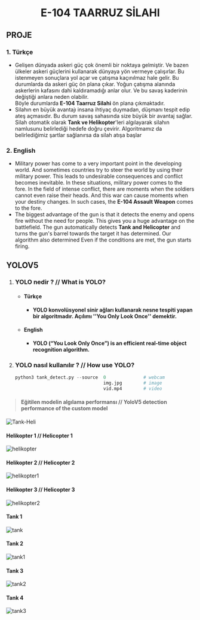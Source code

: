 <h1 align="center">E-104 TAARRUZ SİLAHI</h1>

## **PROJE**

### 1. Türkçe 
   - Gelişen dünyada askeri güç çok önemli bir noktaya gelmiştir. Ve bazen ülkeler askeri güçlerini kullanarak dünyaya yön vermeye çalışırlar.
   Bu istenmeyen sonuçlara yol açar ve çatışma kaçınılmaz hale gelir. Bu durumlarda da askeri güç ön plana çıkar.
   Yoğun çatışma alanında askerlerin kafasını dahi kaldıramadığı anlar olur. Ve bu savaş kaderinin değiştiği anlara neden olabilir.   
   Böyle durumlarda __E-104 Taarruz Silahi__ ön plana çıkmaktadır.
   - Silahın en büyük avantajı insana ihtiyaç duymadan, düşmanı tespit edip ateş açmasıdır. Bu durum savaş sahasında size büyük bir avantaj sağlar.
   Silah otomatik olarak __Tank ve Helikopter__'leri algılayarak silahın namlusunu belirlediği hedefe doğru çevirir. Algoritmamız da belirlediğimiz          şartlar sağlanırsa da silah atışa başlar
### 2. English 
   - Military power has come to a very important point in the developing world. And sometimes countries try to steer the world by using their military 
   power.
   This leads to undesirable consequences and conflict becomes inevitable. In these situations, military power comes to the fore.
   In the field of intense conflict, there are moments when the soldiers cannot even raise their heads. And this war can cause moments when your destiny 
   changes.
   In such cases, the __E-104 Assault Weapon__ comes to the fore.
   - The biggest advantage of the gun is that it detects the enemy and opens fire without the need for people. This gives you a huge advantage on the 
   battlefield.
   The gun automatically detects __Tank and Helicopter__ and turns the gun's barrel towards the target it has determined. Our algorithm also determined
   Even if the conditions are met, the gun starts firing.
   


## **YOLOV5**

1. ### **YOLO nedir ? // What is YOLO?**
   - #### Türkçe
     - **YOLO konvolüsyonel sinir ağları kullanarak nesne tespiti yapan bir algoritmadır. Açılımı ''You Only Look Once'' demektir.**   
   - #### English
     - **YOLO (“You Look Only Once”) is an efficient real-time object recognition algorithm.**   
2. ### **YOLO nasıl kullanılır ? // How use YOLO?**
   ```Python
   python3 tank_detect.py --source  0              # webcam
                                    img.jpg        # image
                                    vid.mp4        # video
   
   
   ```




> #### **Eğitilen modelin algılama performansı // YoloV5 detection performance of the custom model**


![Tank-Heli](https://user-images.githubusercontent.com/84287815/185233314-82e4ed12-323a-4ffb-8ee8-792d16db133f.png)







#### Helikopter 1 // Helicopter 1

![helikopter](https://user-images.githubusercontent.com/84287815/185920263-c77cf206-adca-44c3-9d8b-53b3178e4cf4.jpg)

#### Helikopter 2 // Helicopter 2

![helikopter1](https://user-images.githubusercontent.com/84287815/185920284-c2c39996-4009-4142-8a9e-5f2119d105bc.jpg)

#### Helikopter 3 // Helicopter 3

![helikopter2](https://user-images.githubusercontent.com/84287815/185920302-f4713dd2-b717-427a-a54a-c36382be8c1b.jpg)

#### Tank 1 

![tank](https://user-images.githubusercontent.com/84287815/185920329-f2c5b96c-14b6-4f6a-b16b-6c760faddbeb.jpg)

#### Tank 2

![tank1](https://user-images.githubusercontent.com/84287815/185920347-1e324746-9b45-4a9e-89d6-8e7d7c94e741.jpg)

#### Tank 3

![tank2](https://user-images.githubusercontent.com/84287815/185920386-95390cdb-e8bb-493e-b33b-4cd8e55d7ded.jpg)

#### Tank 4

![tank3](https://user-images.githubusercontent.com/84287815/185920398-ba26d6f9-197e-440d-b871-0a17bc979698.jpg)
